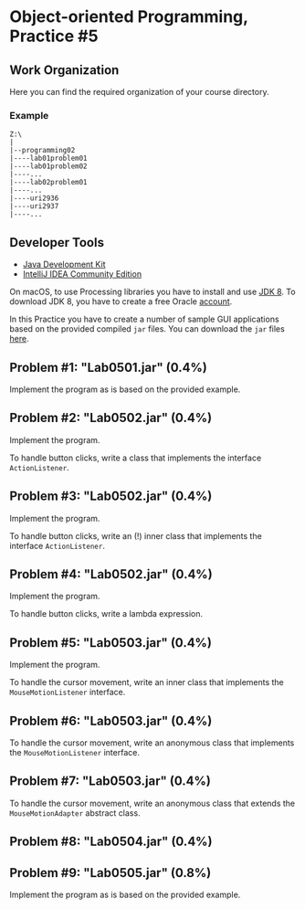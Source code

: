 Object-oriented Programming, Practice #5
========================================

## Work Organization

Here you can find the required organization of your course directory.

### Example

```
Z:\
|
|--programming02
|----lab01problem01
|----lab01problem02
|----...
|----lab02problem01
|----...
|----uri2936
|----uri2937
|----...
```

## Developer Tools

* [Java Development Kit](https://www.oracle.com/technetwork/java/javase/downloads/jdk12-downloads-5295953.html)
* [IntelliJ IDEA Community Edition](https://www.jetbrains.com/idea/)

On macOS, to use Processing libraries you have to install and use
[JDK 8](https://www.oracle.com/technetwork/java/javase/downloads/jdk8-downloads-2133151.html).
To download JDK 8, you have to create a free Oracle [account](https://oracle.com).

In this Practice you have to create a number of sample GUI applications based on the provided
compiled `jar` files. You can download the `jar` files [here](https://drive.google.com/drive/folders/1cA4Q-u7-t7naxOFsZ7Ho8QSdb_n8rljy?usp=sharing).

## Problem #1: "Lab0501.jar" (0.4%)

Implement the program as is based on the provided example.

## Problem #2: "Lab0502.jar" (0.4%)

Implement the program.

To handle button clicks, write a class that implements the interface
`ActionListener`.

## Problem #3: "Lab0502.jar" (0.4%)

Implement the program.

To handle button clicks, write an (!) inner class that implements the interface
`ActionListener`.

## Problem #4: "Lab0502.jar" (0.4%)

Implement the program.

To handle button clicks, write a lambda expression.

## Problem #5: "Lab0503.jar" (0.4%)

Implement the program.

To handle the cursor movement, write an inner class that implements the
`MouseMotionListener` interface.

## Problem #6: "Lab0503.jar" (0.4%)

To handle the cursor movement, write an anonymous class that implements the
`MouseMotionListener` interface.

## Problem #7: "Lab0503.jar" (0.4%)

To handle the cursor movement, write an anonymous class that extends the
`MouseMotionAdapter` abstract class.

## Problem #8: "Lab0504.jar" (0.4%)
## Problem #9: "Lab0505.jar" (0.8%)

Implement the program as is based on the provided example.
